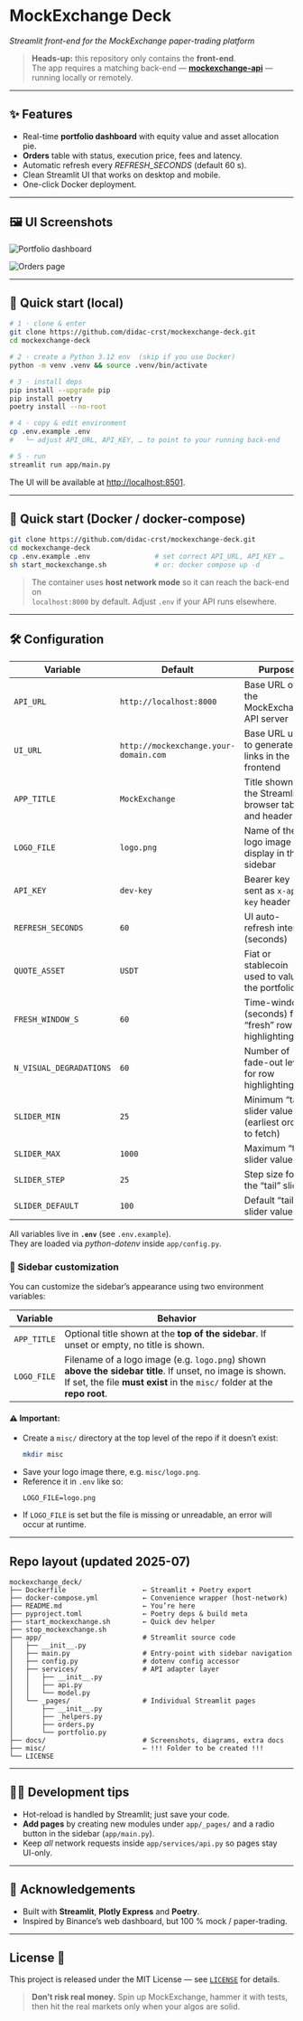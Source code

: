 # MockExchange Deck  
*Streamlit front-end for the MockExchange paper-trading platform*

> **Heads-up:** this repository only contains the **front-end**.  
> The app requires a matching back-end — [**mockexchange-api**](https://github.com/didac-crst/mockexchange-api) — running locally or remotely.

---

## ✨ Features  

*   Real-time **portfolio dashboard** with equity value and asset allocation pie.  
*   **Orders** table with status, execution price, fees and latency.  
*   Automatic refresh every *REFRESH_SECONDS* (default 60 s).  
*   Clean Streamlit UI that works on desktop and mobile.  
*   One-click Docker deployment.

---

## 🖼️ UI Screenshots 

![Portfolio dashboard](./docs/img/portfolio_page.png)

![Orders page](./docs/img/orders_page.png)

---

## 🚀 Quick start (local)

```bash
# 1 · clone & enter
git clone https://github.com/didac-crst/mockexchange-deck.git
cd mockexchange-deck

# 2 · create a Python 3.12 env  (skip if you use Docker)
python -m venv .venv && source .venv/bin/activate

# 3 · install deps
pip install --upgrade pip
pip install poetry
poetry install --no-root

# 4 · copy & edit environment
cp .env.example .env
#   └─ adjust API_URL, API_KEY, … to point to your running back-end

# 5 · run
streamlit run app/main.py
```

The UI will be available at <http://localhost:8501>.

---

## 🐳 Quick start (Docker / docker-compose)

```bash
git clone https://github.com/didac-crst/mockexchange-deck.git
cd mockexchange-deck
cp .env.example .env                # set correct API_URL, API_KEY …
sh start_mockexchange.sh            # or: docker compose up -d
```

> The container uses **host network mode** so it can reach the back-end on  
> `localhost:8000` by default. Adjust `.env` if your API runs elsewhere.

---

## 🛠️ Configuration

| Variable               | Default                       | Purpose                                                     |
|------------------------|-------------------------------|-------------------------------------------------------------|
| `API_URL`              | `http://localhost:8000`       | Base URL of the MockExchange API server                     |
| `UI_URL`                | `http://mockexchange.your-domain.com` | Base URL used to generate links in the frontend    |
| `APP_TITLE`             | `MockExchange`                  | Title shown in the Streamlit browser tab and header      |
| `LOGO_FILE`             | `logo.png`                      | Name of the logo image to display in the sidebar         |
| `API_KEY`              | `dev-key`                     | Bearer key sent as `x-api-key` header                       |
| `REFRESH_SECONDS`      | `60`                          | UI auto-refresh interval (seconds)                          |
| `QUOTE_ASSET`          | `USDT`                        | Fiat or stablecoin used to value the portfolio              |
| `FRESH_WINDOW_S`       | `60`                          | Time-window (seconds) for “fresh” row highlighting          |
| `N_VISUAL_DEGRADATIONS`| `60`                          | Number of fade-out levels for row highlighting              |
| `SLIDER_MIN`           | `25`                          | Minimum “tail” slider value (earliest orders to fetch)      |
| `SLIDER_MAX`           | `1000`                        | Maximum “tail” slider value                                 |
| `SLIDER_STEP`          | `25`                          | Step size for the “tail” slider                             |
| `SLIDER_DEFAULT`       | `100`                         | Default “tail” slider value                                 |

All variables live in **`.env`** (see `.env.example`).  
They are loaded via *python-dotenv* inside `app/config.py`.

### 🎨 Sidebar customization

You can customize the sidebar’s appearance using two environment variables:

| Variable     | Behavior                                                                 |
|--------------|--------------------------------------------------------------------------|
| `APP_TITLE`  | Optional title shown at the **top of the sidebar**. If unset or empty, no title is shown. |
| `LOGO_FILE`  | Filename of a logo image (e.g. `logo.png`) shown **above the sidebar title**. If unset, no image is shown. If set, the file **must exist** in the `misc/` folder at the **repo root**. |

#### ⚠️ Important:
- Create a `misc/` directory at the top level of the repo if it doesn’t exist:
    ```bash
    mkdir misc
    ```
- Save your logo image there, e.g. `misc/logo.png`.
- Reference it in `.env` like so:
    ```
    LOGO_FILE=logo.png
    ```
- If `LOGO_FILE` is set but the file is missing or unreadable, an error will occur at runtime.

---

## Repo layout (updated 2025-07)  

```text
mockexchange_deck/
├── Dockerfile                   ← Streamlit + Poetry export 
├── docker-compose.yml           ← Convenience wrapper (host‑network)
├── README.md                    ← You’re here
├── pyproject.toml               ← Poetry deps & build meta
├── start_mockexchange.sh        ← Quick dev helper
├── stop_mockexchange.sh
├── app/                         # Streamlit source code
│   ├── __init__.py              
│   ├── main.py                  # Entry‑point with sidebar navigation
│   ├── config.py                # dotenv config accessor
│   ├── services/                # API adapter layer
│   │   ├── __init__.py
│   │   ├── api.py
│   │   └── model.py
│   └── _pages/                  # Individual Streamlit pages
│       ├── __init__.py
│       ├── _helpers.py
│       ├── orders.py
│       └── portfolio.py
├── docs/                        # Screenshots, diagrams, extra docs
├── misc/                        ← !!! Folder to be created !!!
└── LICENSE
```

---

## 🧑‍💻 Development tips  

*   Hot-reload is handled by Streamlit; just save your code.  
*   **Add pages** by creating new modules under `app/_pages/` and a radio  
    button in the sidebar (`app/main.py`).  
*   Keep *all* network requests inside `app/services/api.py` so pages stay  
    UI-only.

---

## 🙏 Acknowledgements  

*   Built with **Streamlit**, **Plotly Express** and **Poetry**.  
*   Inspired by Binance’s web dashboard, but 100 % mock / paper-trading.

---  

## License 🪪  

This project is released under the MIT License — see [`LICENSE`](LICENSE) for details.  

> **Don’t risk real money.**  Spin up MockExchange, hammer it with tests, then hit the real markets only when your algos are solid.